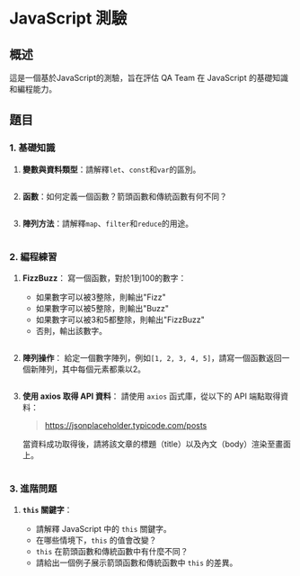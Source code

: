 # JavaScript 測驗

## 概述

這是一個基於JavaScript的測驗，旨在評估 QA Team 在 JavaScript 的基礎知識和編程能力。

## 題目

### 1. 基礎知識

1. **變數與資料類型**：請解釋`let`、`const`和`var`的區別。

    ```javascript
    ```

2. **函數**：如何定義一個函數？箭頭函數和傳統函數有何不同？

    ```javascript
    ```

3. **陣列方法**：請解釋`map`、`filter`和`reduce`的用途。

    ```javascript
    ```

### 2. 編程練習

1. **FizzBuzz**：
    寫一個函數，對於1到100的數字：
    - 如果數字可以被3整除，則輸出"Fizz"
    - 如果數字可以被5整除，則輸出"Buzz"
    - 如果數字可以被3和5都整除，則輸出"FizzBuzz"
    - 否則，輸出該數字。

    ```javascript

    ```

2. **陣列操作**：
給定一個數字陣列，例如`[1, 2, 3, 4, 5]`，請寫一個函數返回一個新陣列，其中每個元素都乘以2。

    ```javascript

    ```

3. **使用 axios 取得 API 資料**：
    請使用 `axios` 函式庫，從以下的 API 端點取得資料：
    > https://jsonplaceholder.typicode.com/posts

    當資料成功取得後，請將該文章的標題（title）以及內文（body）渲染至畫面上。

    ```javascript

    ```

### 3. 進階問題

1. **`this` 關鍵字**：
     - 請解釋 JavaScript 中的 `this` 關鍵字。
     - 在哪些情境下，`this` 的值會改變？
     - `this` 在箭頭函數和傳統函數中有什麼不同？
     - 請給出一個例子展示箭頭函數和傳統函數中 `this` 的差異。

    ```javascript

    ```
